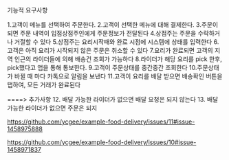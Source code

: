 기능적 요구사항

 1.고객이 메뉴를 선택하여 주문한다.
 2.고객이 선택한 메뉴에 대해 결제한다.
 3.주문이 되면 주문 내역이 입점상점주인에게 주문정보가 전달된다
 4.상점주는 주문을 수락하거나 거절할 수 있다
 5.상점주는 요리시작때와 완료 시점에 시스템에 상태를 입력한다
 6.고객은 아직 요리가 시작되지 않은 주문은 취소할 수 있다
 7.요리가 완료되면 고객의 지역 인근의 라이더들에 의해 배송건 조회가 가능하다
 8.라이더가 해당 요리를 pick 한후, pick했다고 앱을 통해 통보한다.
 9.고객이 주문상태를 중간중간 조회한다
 10.주문상태가 바뀔 때 마다 카톡으로 알림을 보낸다
 11.고객이 요리를 배달 받으면 배송확인 버튼을 탭하여, 모든 거래가 완료된다

====> 추가사항
 12. 배달 가능한 라이더가 없으면 배달 요청은 되지 않는다
 13. 배달 가능한 라이더가 없으면 주문은 되지 

https://github.com/ycgee/example-food-delivery/issues/11#issue-1458975888

https://github.com/ycgee/example-food-delivery/issues/10#issue-1458971837

